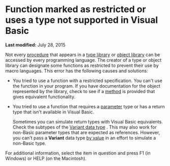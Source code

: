 
# Function marked as restricted or uses a type not supported in Visual Basic

 **Last modified:** July 28, 2015

Not every  [procedure](b8bdf64f-5920-1ae9-16d0-b26d09524a30.md) that appears in a [type library](b8bdf64f-5920-1ae9-16d0-b26d09524a30.md) or [object library](b8bdf64f-5920-1ae9-16d0-b26d09524a30.md) can be accessed by every programming language. The creator of a type or object library can designate some functions as restricted to prevent their use by macro languages. This error has the following causes and solutions:




- You tried to use a function with a restricted specification. You can't use the function in your program. If you have documentation for the object represented by the library, check to see if a  [method](b8bdf64f-5920-1ae9-16d0-b26d09524a30.md) is provided that gives equivalent functionality.
    
- You tried to use a function that requires a  [parameter](b8bdf64f-5920-1ae9-16d0-b26d09524a30.md) type or has a return type that isn't available in Visual Basic.
    
    Sometimes you can simulate return types with Visual Basic equivalents. Check the subtypes of the  [Variant data type](b8bdf64f-5920-1ae9-16d0-b26d09524a30.md) . This may also work for non-Basic parameter types that are expected as references. However, you can't pass a **Variant** data type [by value](b8bdf64f-5920-1ae9-16d0-b26d09524a30.md) in an effort to simulate a non-Basic type.
    

For additional information, select the item in question and press F1 (in Windows) or HELP (on the Macintosh).

